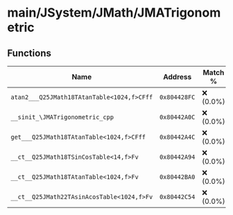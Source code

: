 # main/JSystem/JMath/JMATrigonometric

## Functions

| Name | Address | Match % |
|------|---------|---------|
| `atan2___Q25JMath18TAtanTable<1024,f>CFff` | `0x804428FC` | :x: (0.0%) |
| `__sinit_\JMATrigonometric_cpp` | `0x80442A0C` | :x: (0.0%) |
| `get___Q25JMath18TAtanTable<1024,f>CFff` | `0x80442A4C` | :x: (0.0%) |
| `__ct__Q25JMath18TSinCosTable<14,f>Fv` | `0x80442A94` | :x: (0.0%) |
| `__ct__Q25JMath18TAtanTable<1024,f>Fv` | `0x80442BA0` | :x: (0.0%) |
| `__ct__Q25JMath22TAsinAcosTable<1024,f>Fv` | `0x80442C54` | :x: (0.0%) |